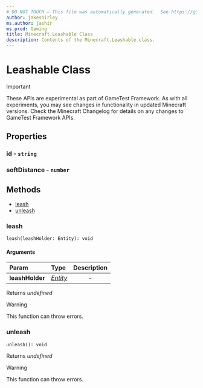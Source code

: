 ```yaml
---
# DO NOT TOUCH — This file was automatically generated.  See https://github.com/Mojang/MinecraftScriptingApiDocsGenerator to modify descriptions, examples, etc.
author: jakeshirley
ms.author: jashir
ms.prod: Gaming
title: Minecraft.Leashable Class
description: Contents of the Minecraft.Leashable class.
---
```

# Leashable Class
>[!IMPORTANT]
>These APIs are experimental as part of GameTest Framework. As with all experiments, you may see changes in functionality in updated Minecraft versions. Check the Minecraft Changelog for details on any changes to GameTest Framework APIs.
## Properties
### **id** - `string`



### **softDistance** - `number`




## Methods
- [leash](#leash)
- [unleash](#unleash)
  
### **leash**
`
leash(leashHolder: Entity): void
`

#### Arguments
| Param | Type | Description |
| :--- | :--- | :---: |
| **leashHolder** | [*Entity*](Entity.md) | - |

Returns *undefined*

> [!WARNING]
> This function can throw errors.

### **unleash**
`
unleash(): void
`


Returns *undefined*

> [!WARNING]
> This function can throw errors.

